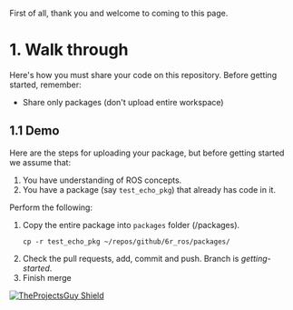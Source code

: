 First of all, thank you and welcome to coming to this page.

# 1. Walk through
Here's how you must share your code on this repository. Before getting started, remember:
- Share only packages (don't upload entire workspace)

## 1.1 Demo
Here are the steps for uploading your package, but before getting started we assume that:
1. You have understanding of ROS concepts.
2. You have a package (say `test_echo_pkg`) that already has code in it.

Perform the following:
1. Copy the entire package into `packages` folder (/packages).
    ```
    cp -r test_echo_pkg ~/repos/github/6r_ros/packages/
    ```
2. Check the pull requests, add, commit and push. Branch is _getting-started_.
3. Finish merge


[![TheProjectsGuy Shield](https://img.shields.io/badge/Developer-TheProjectsGuy-blue)](https://github.com/TheProjectsGuy)
